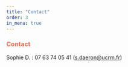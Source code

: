 ```yaml
---
title: "Contact"
order: 3
in_menu: true
---
```

### <span style="color:Tomato">Contact</span>

Sophie D. : 07 63 74 05 41 (<a href="mailto:s.daeron@ucrm.fr">s.daeron@ucrm.fr</a>) 